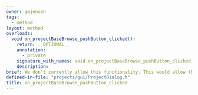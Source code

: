 ```yaml
---
owner: gwjensen
tags:
  - method
layout: method
overloads:
  void on_projectBaseBrowse_pushButton_clicked():
    return: __OPTIONAL__
    annotation:
      - private
    signature_with_names: void on_projectBaseBrowse_pushButton_clicked()
    description:
brief: We don't currently allow this functionality. This would allow the user to change the location of a previously existing project.
defined-in-file: "projects/gui/ProjectDialog.h"
title: on_projectBaseBrowse_pushButton_clicked
---
```

